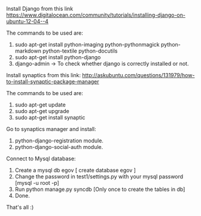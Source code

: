 Install Django from this link https://www.digitalocean.com/community/tutorials/installing-django-on-ubuntu-12-04--4  

The commands to be used are:  
1.  sudo apt-get install python-imaging python-pythonmagick python-markdown python-textile python-docutils  
2.  sudo apt-get install python-django  
3.  django-admin -> To check whether django is correctly installed or not.  

Install synaptics from this link: http://askubuntu.com/questions/131979/how-to-install-synaptic-package-manager  

The commands to be used are:  
1.  sudo apt-get update  
2.  sudo apt-get upgrade  
3.  sudo apt-get install synaptic  

Go to synaptics manager and install:   
1.  python-django-registration module.  
2.  python-django-social-auth module.  

Connect to Mysql database:
1. Create a mysql db egov [ create database egov ] 
2. Change the password in test1/settings.py with your mysql password [mysql -u root -p] 
3. Run python manage.py syncdb [Only once to create the tables in db]
4. Done.

That's all :)  
